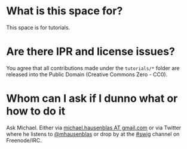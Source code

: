 # What is this space for?
This space is for tutorials.

# Are there IPR and license issues?
You agree that all contributions made under the `tutorials/*` folder are released into the Public Domain (Creative Commons Zero - CC0).

# Whom can I ask if I dunno what or how to do it
Ask Michael. Either via [michael.hausenblas AT gmail.com](mailto:&#x6D;&#x69;&#x63;&#x68;&#x61;&#x65;&#x6C;&#x2E;&#x68;&#x61;&#x75;&#x73;&#x65;&#x6E;&#x62;&#x6C;&#x61;&#x73;&#x40;&#x67;&#x6D;&#x61;&#x69;&#x6C;&#x2E;&#x63;&#x6F;&#x6D;) or via Twitter where he listens to [@mhausenblas](http://twitter.com/mhausenblas/) or drop by at the [#swig](http://chatlogs.planetrdf.com/swig/) channel on Freenode/IRC.